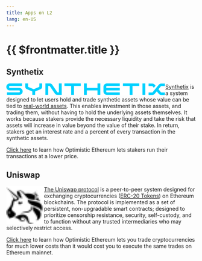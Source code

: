 ```yaml
---
title: Apps on L2
lang: en-US
---
```


# {{ $frontmatter.title }}

## Synthetix

[<img src="../../assets/logos/synthetix.svg" align="left">](https://synthetix.io/)

[Synthetix](https://docs.synthetix.io/litepaper) is a system designed to
let users hold and trade synthetic assets whose value can be tied to
[real-world assets](https://docs.synthetix.io/tokens/list). This enables
investment in those assets, and trading them, without having to hold the
underlying assets themselves. It works because stakers provide the
necessary liquidity and take the risk that assets will increase in
value beyond the value of their stake. In return, stakers get an interest
rate and a percent of every transaction in the synthetic assets.

[Click here](https://blog.synthetix.io/oe-integrated-into-staking/) to
learn how Optimistic Ethereum lets stakers run their transactions at a
lower price.


## Uniswap


[<img src="../../assets/logos/uniswap.svg" width="100" height="100" align="left">](https://uniswap.io)

[The Uniswap protocol](https://docs.uniswap.org/protocol/what-is-uniswap)
is a peer-to-peer system designed for
exchanging cryptocurrencies ([ERC-20
Tokens](https://ethereum.org/en/developers/docs/standards/tokens/erc-20/))
on Ethereum blockchains. The protocol is implemented as a set
of persistent, non-upgradable smart contracts; designed to prioritize
censorship resistance, security, self-custody, and to function without any
trusted intermediaries who may selectively restrict access.

[Click here](https://help.uniswap.org/en/collections/3033942-layer-2) to
learn how Optimistic Ethereum lets you trade cryptocurrencies for much
lower costs than it would cost you to execute the same trades on Ethereum mainnet.